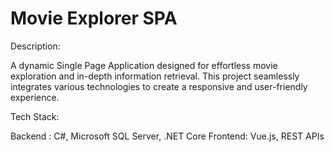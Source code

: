 # Movie Explorer SPA
Description:

A dynamic Single Page Application designed for effortless movie exploration and in-depth information retrieval. This project seamlessly integrates various technologies to create a responsive and user-friendly experience.

Tech Stack:

Backend : C#, Microsoft SQL Server, .NET Core
Frontend: Vue.js, REST APIs
